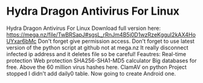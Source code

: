 # Hydra Dragon Antivirus For Linux
Hydra Dragon Antivirus For Linux
Download full version here: https://mega.nz/file/TwBRSapJ#sgsL_rRnJm4B5j0D1wzRzeKgguI2kAX4HoUYxar6bMc
Don't forget give permission access.
Don't forget to use latest version of the python script at github not at mega.nz
It really disconnect infected ip address and it deletes file so be careful!
Feautres: 
Real-time protection 
Web protection
SHA256-SHA1-MD5 calculator
Big databases for free. Above the 60 million virus hashes here.
ClamAV on python
Project stopped I didn't add daily0 table. Now going to create Android one.
